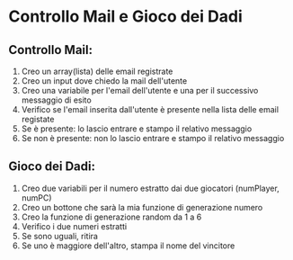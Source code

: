Controllo Mail e Gioco dei Dadi
===

## Controllo Mail:
1. Creo un array(lista) delle email registrate
1. Creo un input dove chiedo la mail dell'utente
1. Creo una variabile per l'email dell'utente e una per il successivo messaggio di esito
1. Verifico se l'email inserita dall'utente è presente nella lista delle email registate
1. Se è presente: lo lascio entrare e stampo il relativo messaggio
1. Se non è presente: non lo lascio entrare e stampo il relativo messaggio

## Gioco dei Dadi:
1. Creo due variabili per il numero estratto dai due giocatori (numPlayer, numPC)
1. Creo un bottone che sarà la mia funzione di generazione numero
1. Creo la funzione di generazione random da 1 a 6
1. Verifico i due numeri estratti
1. Se sono uguali, ritira
1. Se uno è maggiore dell'altro, stampa il nome del vincitore